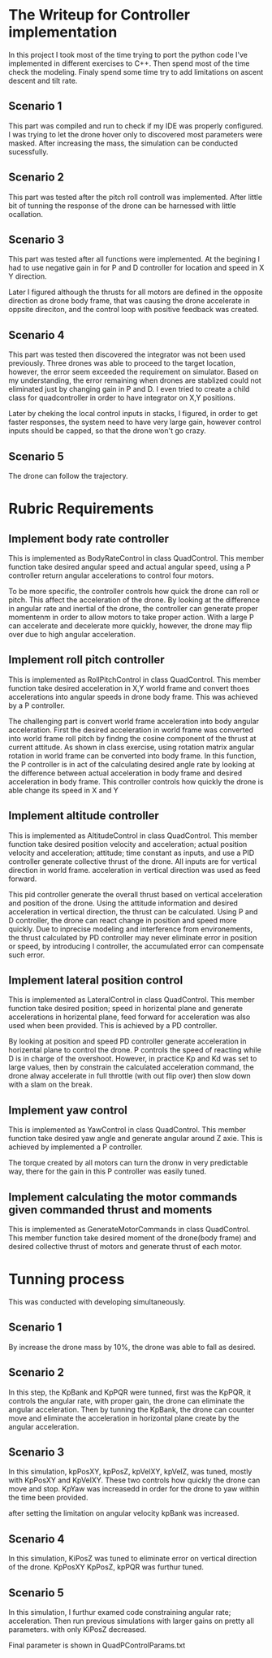 # The Writeup for Controller implementation #

In this project I took most of the time trying to port the python code I've implemented in different exercises to C++. Then spend most of the time check the modeling. Finaly spend some time try to add limitations on ascent descent and tilt rate.

## Scenario 1 ##
This part was compiled and run to check if my IDE was properly configured. I was trying to let the drone hover only to discovered most parameters were masked. After increasing the mass, the simulation can be conducted sucessfully.

## Scenario 2 ##
This part was tested after the pitch roll controll was implemented. After little bit of tunning the response of the drone can be harnessed with little ocallation.

## Scenario 3 ##
This part was tested after all functions were implemented. At the begining I had to use negative gain in for P and D controller for location and speed in X Y direction.

Later I figured although the thrusts for all motors are defined in the opposite direction as drone body frame, that was causing the drone accelerate in oppsite direciton, and the control loop with positive feedback was created.

## Scenario 4 ##
This part was tested then discovered the integrator was not been used previously. Three drones was able to proceed to the target location, however, the error seem exceeded the requirement on simulator. Based on my understanding, the error remaining when drones are stablized could not eliminated just by changing gain in P and D. I even tried to create a child class for quadcontroller in order to have integrator on X,Y positions.

Later by cheking the local control inputs in stacks, I figured, in order to get faster responses, the system need to have very large gain, however control inputs should be capped, so that the drone won't go crazy.

## Scenario 5 ##
The drone can follow the trajectory.

# Rubric Requirements #

## Implement body rate controller ##
This is implemented as BodyRateControl in class QuadControl. This member function take desired angular speed and actual angular speed, using a P controller return angular accelerations to control four motors.

To be more specific, the controller controls how quick the drone can roll or pitch. This affect the acceleration of the drone. By looking at the difference in angular rate and inertial of the drone, the controller can generate proper momentenm in order to allow motors to take proper action. With a large P can accelerate and decelerate more quickly, however, the drone may flip over due to high angular acceleration.

## Implement roll pitch controller ##
This is implemented as RollPitchControl in class QuadControl. This member function take desired acceleration in X,Y world frame and convert thoes accelerations into angular speeds in drone body frame. This was achieved by a P controller.

The challenging part is convert world frame acceleration into body angular acceleration. First the desired acceleration in world frame was converted into world frame roll pitch by findng the cosine component of the thrust at current attitude. As shown in class exercise, using rotation matrix angular rotation in world frame can be converted into body frame. In this function, the P controller is in act of the calculating desired angle rate by looking at the difference between actual acceleration in body frame and desired acceleration in body frame. This controller controls how quickly the drone is able change its speed in X and Y

## Implement altitude controller ##
This is implemented as AltitudeControl in class QuadControl. This member function take desired position velocity and acceleration; actual position velocity and acceleration; attitude; time constant as inputs, and use a PID controller generate collective thrust of the drone. All inputs are for vertical direction in world frame. acceleration in vertical direction was used as feed forward.

This pid controller generate the overall thrust based on vertical acceleration and position of the drone. Using the attitude information and desired acceleration in vertical direction, the thrust can be calculated. Using P and D controller, the drone can react change in position and speed more quickly. Due to inprecise modeling and interference from environements, the thrust calculated by PD controller may never eliminate error in position or speed, by introducing I controller, the accumulated error can compensate such error.

## Implement lateral position control ##
This is implemented as LateralControl in class QuadControl. This member function take desired position; speed in horizental plane and generate accelerations in horizental plane, feed forward for acceleration was also used when been provided. This is achieved by a PD controller.

By looking at position and speed PD controller generate acceleration in horizental plane to control the drone. P controls the speed of reacting while D is in charge of the overshoot. However, in practice Kp and Kd was set to large values, then by constrain the calculated acceleration command, the drone alway accelerate in full throttle (with out flip over) then slow down with a slam on the break.

## Implement yaw control ##
This is implemented as YawControl in class QuadControl. This member function take desired yaw angle and generate angular around Z axie. This is achieved by implemented a P controller.

The torque created by all motors can turn the dronw in very predictable way, there for the gain in this P controller was easily tuned.

## Implement calculating the motor commands given commanded thrust and moments ##
This is implemented as GenerateMotorCommands in class QuadControl. This member function take desired moment of the drone(body frame) and desired collective thrust of motors and generate thrust of each motor. 

# Tunning process #
This was conducted with developing simultaneously. 

## Scenario 1 ##
By increase the drone mass by 10%, the drone was able to fall as desired.

## Scenario 2 ##
In this step, the KpBank and KpPQR were tunned, first was the KpPQR, it controls the angular rate, with proper gain, the drone can eliminate the angular acceleration. Then by tunning the KpBank, the drone can counter move and eliminate the acceleration in horizontal plane create by the angular acceleration.

## Scenario 3 ##
In this simulation, kpPosXY, kpPosZ, kpVelXY, kpVelZ, was tuned, mostly with KpPosXY and KpVelXY. These two controls how quickly the drone can move and stop. KpYaw was increasedd in order for the drone to yaw within the time been provided.

after setting the limitation on angular velocity kpBank was increased. 

## Scenario 4 ##
In this simulation, KiPosZ was tuned to eliminate error on vertical direction of the drone. KpPosXY KpPosZ, kpPQR was furthur tuned.

## Scenario 5 ##
In this simulation, I furthur examed code constraining angular rate; acceleration. Then run previous simulations with larger gains on pretty all parameters. with only KiPosZ decreased.

Final parameter is shown in QuadPControlParams.txt


